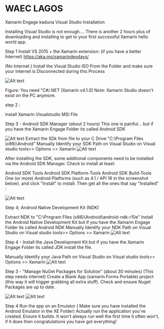 # WAEC LAGOS
Xamarin Engage kaduna Visual Studio Installation


Installing Visual Studio is not enough.... 
There is another 2 hours plus of downloading and installing to get to your first successful Xamarin hello world app.

Step 1
Install VS 2015 + the Xamarin extension:   (if you have a better Internet)
 https://aka.ms/xamarindevdays/
 
(No Internet )
Install the Visual Studio ISO From the Folder and make sure your Internet is Disconnected during this Process

![Alt text](./images/xamarin1.png?raw=true "Xamarin1")


Figure: You need "C#/.NET (Xamarin v4.1.0)
Note: Xamarin Studio doesn't exist on the PC anymore.

step 2 :

install Xamarin.Visualstudio MSI File


Step 3 - Android SDK Manager (about 2 hours)
This one is painful... 
but if you have the Xamarin Engage Folder its called Android SDK

![Alt text](./images/xamarin2.png "Xamarin2")
Extract the SDk from  file to your C Drive "C:\Program Files (x86)\Android" 
Manually Identify your SDK Path on Visual Studio
on Visual studio tools>> Options >> Xamarin
![Alt text](./images/sdk.png "Options")

After installing the SDK, some additional components need to be installed via the Android SDK Manager. Check to install at least:

Android SDK Tools
Android SDK Platform-Tools
Android SDK Build-Tools
One (or more) Android Platforms (such as 4.1 / API 16 in the screenshot below).
and click "Install" to install.
Then get all the ones that say "Installed" :

![Alt text](./images/xamarin3.png "Xamarin3")


Step 4;
Android Native Development Kit (NDK)

Extract NDK to "C:\Program Files (x86)\Android\android-ndk-r10e"
Install the Android Native Development Kit 
but if you have the Xamarin Engage Folder its called Android NDK
Manually Identify your NDK Path on Visual Studio
on Visual studio tools>> Options >> Xamarin
![Alt text](./images/ndk.png "Options")

Step 4 - 
Install the Java Development Kit
but if you have the Xamarin Engage Folder its called JDK
install the file.

Manually Identify your Java Path on Visual Studio
on Visual studio tools>> Options >> Xamarin
![Alt text](./images/jdk.png "Options")






Step 3 - 
"Manage NuGet Packages for Solution" (about 30 minutes)  (This step needs internet)
Create a Blank App (xamarin.Forms Portable) project (this way it will trigger grabbing all extra stuff).
Check and ensure Nuget Packages are up to date .

![Alt text](./images/xamarin4.png "Xamarin4")
![Alt text](xamarin-5.png"Xamarin5")


Step 4 
Run the app on an Emulator ( Make sure you have installed the Android Emulator in the XE Folder)
Actually run the application you’ve created. Ensure it builds. It won't always run well the first time it often won't, if it does then congratulations you have got everything!
